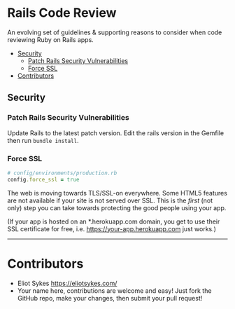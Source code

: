 # Rails Code Review

An evolving set of guidelines & supporting reasons to consider when code reviewing Ruby on Rails apps.

<!-- MarkdownTOC depth=0 autolink=true bracket=round -->

- [Security](#security)
  - [Patch Rails Security Vulnerabilities](#patch-rails-security-vulnerabilities)
  - [Force SSL](#force-ssl)
- [Contributors](#contributors)

<!-- /MarkdownTOC -->


## Security

### Patch Rails Security Vulnerabilities

Update Rails to the latest patch version. Edit the rails version in the Gemfile then run `bundle install`.

### Force SSL

```ruby
# config/environments/production.rb
config.force_ssl = true
```

The web is moving towards TLS/SSL-on everywhere. Some HTML5 features are not available if your site is not served over SSL. This is the *first* (not only) step you can take towards protecting the good people using your app.

(If your app is hosted on an *.herokuapp.com domain, you get to use their SSL certificate for free, i.e. https://your-app.herokuapp.com just works.)

---

# Contributors

- Eliot Sykes https://eliotsykes.com/
- Your name here, contributions are welcome and easy! Just fork the GitHub repo, make your changes, then submit your pull request!
